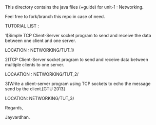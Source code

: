 This directory contains the java files (+guide) for unit-1 : Networking.

Feel free to fork/branch this repo in case of need.



TUTORIAL LIST : 


1)Simple TCP Client-Server socket program to send and receive the data between one client and one server.


LOCATION : NETWORKING/TUT_1/




2)TCP Client-Server socket program to send and receive data between multiple clients to  one server.

LOCAATION : NETWORKING/TUT_2/



3)Write a client-server program using TCP sockets to echo the message send by the client.[GTU 2013]

LOCATION: NETWORKING/TUT_3/




Regards,

Jayvardhan.

